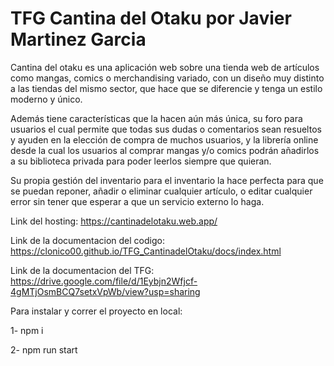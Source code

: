 # TFG Cantina del Otaku por Javier Martinez Garcia

Cantina del otaku es una aplicación web sobre una tienda web de artículos como mangas, comics o merchandising variado, con un diseño muy distinto a las tiendas del mismo sector, que hace que se diferencie y tenga un estilo moderno y único.

Además tiene características que la hacen aún más única, su foro para usuarios el cual permite que todas sus dudas o comentarios sean resueltos y ayuden en la elección de compra de muchos usuarios, y la librería online desde la cual los usuarios al comprar mangas y/o comics podrán añadirlos a su biblioteca privada para poder leerlos siempre que quieran.

Su propia gestión del inventario para el inventario la hace perfecta para que se puedan reponer, añadir o eliminar cualquier artículo, o editar cualquier error sin tener que esperar a que un servicio externo lo haga. 

Link del hosting: 
https://cantinadelotaku.web.app/

Link de la documentacion del codigo:
https://clonico00.github.io/TFG_CantinadelOtaku/docs/index.html

Link de la documentacion del TFG:
https://drive.google.com/file/d/1Eybjn2Wfjcf-4gMTjOsmBCQ7setxVpWb/view?usp=sharing

Para instalar y correr el proyecto en local:

1- npm i

2- npm run start
